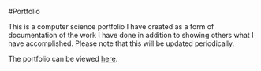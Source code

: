 #Portfolio

This is a computer science portfolio I have created as a form of documentation of the work I have done in addition to showing others what I have accomplished. Please note that this will be updated periodically.

The portfolio can be viewed [here](http://moniker001.github.io/Portfolio/).
